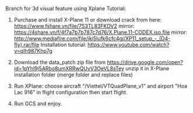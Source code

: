 Branch for 3d visual feature using Xplane
Tutorial:
1. Purchase and install X-Plane 11 or download crack from here: 
  https://www.fshare.vn/file/7S3TL83FKDV2 
  mirror: https://4share.vn/f/4f7a7b7b787c7d76/X.Plane.11-CODEX.iso.file
  mirror: http://www.mediafire.com/file/iki5lufk6cfc4gj/XP11_setup_-_(D4-fly).rar/file
  Installation tutorial: https://www.youtube.com/watch?v=qIh987Khp7g
  
2. Download the data_patch zip file from https://drive.google.com/open?id=1pYhl9j5ARbo8umXRRwQUvV3OeVL8sTey
   unzip it in X-Plane installation folder (merge folder and replace files)
4. Run XPlane: choose aircraft "/Viettel/VTQuadPlane_v1" and airport "Hoa Lac 916" in flight configuration then start flight.
5. Run GCS and enjoy.
